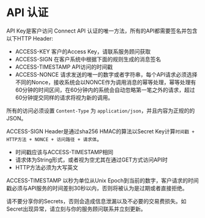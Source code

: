 # API 认证

API Key是客户访问 Connect API 认证的唯一方法，所有的API都需要签名并包含以下HTTP Header:

- ACCESS-KEY 客户的Access Key，请联系服务顾问获取
- ACCESS-SIGN 在客户系统中根据下面的规则生成的消息签名
- ACCESS-TIMESTAMP API访问的时间戳
- ACCESS-NONCE 请求发送的唯一的数字或者字符串，每个API请求必须选择不同的Nonce，接收系统会以NONCE作为调用消息的幂等处理，幂等处理有60分钟的时间区间，在60分钟内的系统会自动忽略第一笔之外的请求，超过60分钟提交同样的请求将视为新的调用。

所有的访问必须设置 `Content-Type` 为 `application/json`，并且内容为正规的的JSON。

ACCESS-SIGN Header是通过sha256 HMAC的算法以Secret Key计算`时间戳 + HTTP方法 + NONCE + 访问路径 + 请求体`。

- 时间戳应该与ACCESS-TIMESTAMP相同
- 请求体为String形式，或者视为空尤其在通过GET方式访问API时
- HTTP方法必须为大写英文

ACCESS-TIMESTAMP 以秒为单位从Unix Epoch到当前的数字，客户请求的时间戳必须与API服务的时间差别30秒以内，否则将被认为是过期或者直接拒绝。

<aside class="warning">请不要分享你的Secrets，否则会造成信息泄漏以及不必要的交易费损失。如Secret出现异常，请立刻与你的服务顾问联系并立刻更新。</aside>